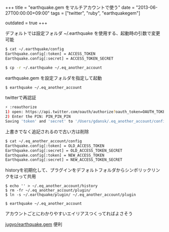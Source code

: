 +++
title = "earthquake.gem をマルチアカウントで使う"
date = "2013-06-27T00:00:00+09:00"
tags = ["twitter", "ruby", "earthquakegem"]

outdated = true
+++

デフォルトでは設定フォルダ ~/.earthquake を使用する、起動時の引数で変更可能

```bash
$ cat ~/.earthquake/config
Earthquake.config[:token] = ACCESS_TOKEN
Earthquake.config[:secret] = ACCESS_TOKEN_SECRET

$ cp -r ~/.earthquake ~/.eq_another_account
```

earthquake.gem を設定フォルダを指定して起動

```bash
$ earthquake ~/.eq_another_account
```

twitterで再認証

```bash
⚡ :reauthorize
1) open: https://api.twitter.com/oauth/authorize?oauth_token=OAUTH_TOKEN
2) Enter the PIN: PIN_PIN_PIN
Saving 'token' and 'secret' to '/Users/gdansk/.eq_another_account/config'
```
 
上書きでなく追記されるので古い方は削除

```bash
$ cat ~/.eq_another_account/config
Earthquake.config[:token] = OLD_ACCESS_TOKEN
Earthquake.config[:secret] = OLD_ACCESS_TOKEN_SECRET
Earthquake.config[:token] = NEW_ACCESS_TOKEN
Earthquake.config[:secret] = NEW_ACCESS_TOKEN_SECRET
```

historyを初期化して、プラグインをデフォルトフォルダからシンボリックリンクをはって共用

    $ echo '' > ~/.eq_another_account/history
    $ rm -fr ~/.eq_another_account/plugin/
    $ ln -s ~/.earthquake/plugin/ ~/.eq_another_account/plugin

    $ earthquake ~/.eq_another_account

アカウントごとにわかりやすいエイリアスつくってればよさそう
    
[jugyo/earthquake.gem](https://github.com/jugyo/earthquake) 便利